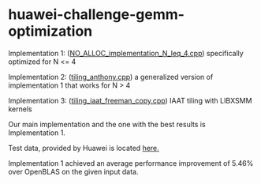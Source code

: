 # huawei-challenge-gemm-optimization

Implementation 1: ([NO_ALLOC_implementation_N_leq_4.cpp](https://github.com/trinitrotofu/huawei-challenge-gemm-optimization/blob/main/Implementations/UPDATED_implementation_N_leq_4.cpp)) specifically optimized for N <= 4

Implementation 2: ([tiling_anthony.cpp](https://github.com/trinitrotofu/huawei-challenge-gemm-optimization/blob/main/Implementations/Tiling/tiling_anthony.cpp)) a generalized version of implementation 1 that works for N > 4

Implementation 3: ([tiling_iaat_freeman_copy.cpp](https://github.com/trinitrotofu/huawei-challenge-gemm-optimization/blob/main/Implementations/Tiling/tiling_iaat_freeman_copy.cpp)) IAAT tiling with LIBXSMM kernels

Our main implementation and the one with the best results is Implementation 1.

Test data, provided by Huawei is located [here.](https://github.com/trinitrotofu/huawei-challenge-gemm-optimization/tree/main/Benchmarking/gemm_inputs)

Implementation 1 achieved an average performance improvement of 5.46% over OpenBLAS on the given input data.
